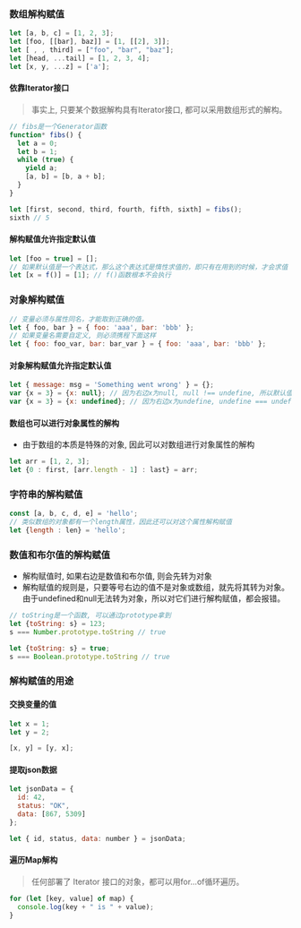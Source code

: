 
### 数组解构赋值
```javascript
let [a, b, c] = [1, 2, 3];
let [foo, [[bar], baz]] = [1, [[2], 3]];
let [ , , third] = ["foo", "bar", "baz"];
let [head, ...tail] = [1, 2, 3, 4];
let [x, y, ...z] = ['a'];
```

#### 依靠Iterator接口
> 事实上, 只要某个数据解构具有Iterator接口, 都可以采用数组形式的解构。
```javascript
// fibs是一个Generator函数
function* fibs() {
  let a = 0;
  let b = 1;
  while (true) {
    yield a;
    [a, b] = [b, a + b];
  }
}

let [first, second, third, fourth, fifth, sixth] = fibs();
sixth // 5
```

#### 解构赋值允许指定默认值
```javascript
let [foo = true] = [];
// 如果默认值是一个表达式，那么这个表达式是惰性求值的，即只有在用到的时候，才会求值
let [x = f()] = [1]; // f()函数根本不会执行
```

### 对象解构赋值
```javascript
// 变量必须与属性同名，才能取到正确的值。
let { foo, bar } = { foo: 'aaa', bar: 'bbb' };
// 如果变量名需要自定义, 则必须携程下面这样
let { foo: foo_var, bar: bar_var } = { foo: 'aaa', bar: 'bbb' };
```

#### 对象解构赋值允许指定默认值
```javascript
let { message: msg = 'Something went wrong' } = {};
var {x = 3} = {x: null}; // 因为右边x为null, null !== undefine, 所以默认值不生效
var {x = 3} = {x: undefined}; // 因为右边x为undefine, undefine === undefine, 所以默认值等于3生效
```

#### 数组也可以进行对象属性的解构
- 由于数组的本质是特殊的对象, 因此可以对数组进行对象属性的解构
```javascript
let arr = [1, 2, 3];
let {0 : first, [arr.length - 1] : last} = arr;
```

### 字符串的解构赋值
```javascript
const [a, b, c, d, e] = 'hello';
// 类似数组的对象都有一个length属性，因此还可以对这个属性解构赋值
let {length : len} = 'hello';
```

### 数值和布尔值的解构赋值
- 解构赋值时, 如果右边是数值和布尔值, 则会先转为对象
- 解构赋值的规则是，只要等号右边的值不是对象或数组，就先将其转为对象。由于undefined和null无法转为对象，所以对它们进行解构赋值，都会报错。
```javascript
// toString是一个函数, 可以通过prototype拿到
let {toString: s} = 123;
s === Number.prototype.toString // true

let {toString: s} = true;
s === Boolean.prototype.toString // true
```

### 解构赋值的用途
#### 交换变量的值
```javascript
let x = 1;
let y = 2;

[x, y] = [y, x];
```

#### 提取json数据
```javascript
let jsonData = {
  id: 42,
  status: "OK",
  data: [867, 5309]
};

let { id, status, data: number } = jsonData;
```
#### 遍历Map解构
> 任何部署了 Iterator 接口的对象，都可以用for...of循环遍历。
```javascript
for (let [key, value] of map) {
  console.log(key + " is " + value);
}
```